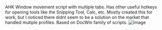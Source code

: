 AHK Window movement script with multiple tabs. Has other useful hotkeys for opening tools like the Snipping Tool, Calc, etc. Mostly created this for work, but I noticed there didnt seem to be a solution on the market that handled mutiple profiles. Based on DocWin family of scripts. 
![image](https://github.com/burritosupreme69/WindowMover.ahk/assets/86449141/9390023f-b87b-4fea-8597-d2714285e58b)
